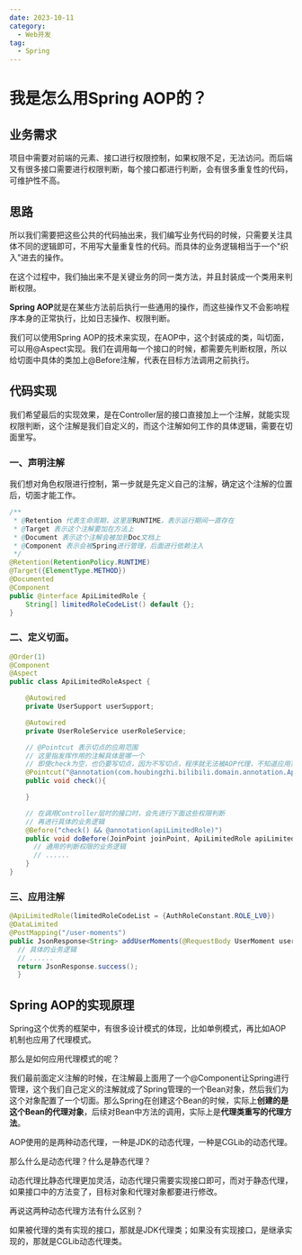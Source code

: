 ```yaml
---
date: 2023-10-11
category:
  - Web开发
tag:
  - Spring
---
```


# 我是怎么用Spring AOP的？
## 业务需求

项目中需要对前端的元素、接口进行权限控制，如果权限不足，无法访问。而后端又有很多接口需要进行权限判断，每个接口都进行判断，会有很多重复性的代码，可维护性不高。

## 思路

所以我们需要把这些公共的代码抽出来，我们编写业务代码的时候，只需要关注具体不同的逻辑即可，不用写大量重复性的代码。而具体的业务逻辑相当于一个"织入"进去的操作。

在这个过程中，我们抽出来不是关键业务的同一类方法，并且封装成一个类用来判断权限。

**Spring AOP**就是在某些方法前后执行一些通用的操作，而这些操作又不会影响程序本身的正常执行，比如日志操作、权限判断。

我们可以使用Spring AOP的技术来实现，在AOP中，这个封装成的类，叫切面，可以用@Aspect实现。我们在调用每一个接口的时候，都需要先判断权限，所以给切面中具体的类加上@Before注解，代表在目标方法调用之前执行。

## 代码实现
我们希望最后的实现效果，是在Controller层的接口直接加上一个注解，就能实现权限判断，这个注解是我们自定义的，而这个注解如何工作的具体逻辑，需要在切面里写。

### 一、声明注解

我们想对角色权限进行控制，第一步就是先定义自己的注解，确定这个注解的位置后，切面才能工作。

```java
/**
 * @Retention 代表生命周期，这里是RUNTIME，表示运行期间一直存在
 * @Target 表示这个注解要加在方法上
 * @Document 表示这个注解会被加到Doc文档上
 * @Component 表示会被Spring进行管理，后面进行依赖注入
 */
@Retention(RetentionPolicy.RUNTIME)
@Target({ElementType.METHOD})
@Documented
@Component
public @interface ApiLimitedRole {
    String[] limitedRoleCodeList() default {};
}
```

### 二、定义切面。

```java
@Order(1)
@Component
@Aspect
public class ApiLimitedRoleAspect {

    @Autowired
    private UserSupport userSupport;

    @Autowired
    private UserRoleService userRoleService;

    // @Pointcut 表示切点的应用范围
    // 这里指发挥作用的注解具体是哪一个
    // 即使check为空，也仍要写切点，因为不写切点，程序就无法被AOP代理，不知道应用范围
    @Pointcut("@annotation(com.houbingzhi.bilibili.domain.annotation.ApiLimitedRole)")
    public void check(){

    }

    // 在调用Controller层时的接口时，会先进行下面这些权限判断
    // 再进行具体的业务逻辑
    @Before("check() && @annotation(apiLimitedRole)")
    public void doBefore(JoinPoint joinPoint, ApiLimitedRole apiLimitedRole){
      // 通用的判断权限的业务逻辑
      // ......
    }
}
```

### 三、应用注解
```java
@ApiLimitedRole(limitedRoleCodeList = {AuthRoleConstant.ROLE_LV0})
@DataLimited
@PostMapping("/user-moments")
public JsonResponse<String> addUserMoments(@RequestBody UserMoment userMoment) throws Exception {
  // 具体的业务逻辑
  // ......
  return JsonResponse.success();
  }
```

## Spring AOP的实现原理

Spring这个优秀的框架中，有很多设计模式的体现，比如单例模式，再比如AOP机制也应用了代理模式。

那么是如何应用代理模式的呢？

我们最前面定义注解的时候，在注解最上面用了一个@Component让Spring进行管理，这个我们自己定义的注解就成了Spring管理的一个Bean对象，然后我们为这个对象配置了一个切面。那么Spring在创建这个Bean的时候，实际上**创建的是这个Bean的代理对象**，后续对Bean中方法的调用，实际上是**代理类重写的代理方法**。

AOP使用的是两种动态代理，一种是JDK的动态代理，一种是CGLib的动态代理。

那么什么是动态代理？什么是静态代理？

动态代理比静态代理更加灵活，动态代理只需要实现接口即可，而对于静态代理，如果接口中的方法变了，目标对象和代理对象都要进行修改。

再说这两种动态代理方法有什么区别？

如果被代理的类有实现的接口，那就是JDK代理类；如果没有实现接口，是继承实现的，那就是CGLib动态代理类。